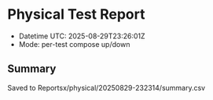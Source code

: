 # Physical Test Report
- Datetime UTC: 2025-08-29T23:26:01Z
- Mode: per-test compose up/down

## Summary
Saved to Reportsx/physical/20250829-232314/summary.csv

